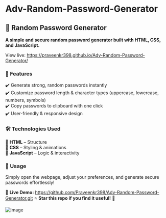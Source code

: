# Adv-Random-Password-Generator

## 🔑 Random Password Generator  
**A simple and secure random password generator built with HTML, CSS, and JavaScript.**  

View live: https://praveenkr398.github.io/Adv-Random-Password-Generator/

### 🚀 Features  
✔️ Generate strong, random passwords instantly  
✔️ Customize password length & character types (uppercase, lowercase, numbers, symbols)  
✔️ Copy passwords to clipboard with one click  
✔️ User-friendly & responsive design  

### 🛠️ Technologies Used  
🔹 **HTML** – Structure  
🔹 **CSS** – Styling & animations  
🔹 **JavaScript** – Logic & interactivity  

### 🎯 Usage  
Simply open the webpage, adjust your preferences, and generate secure passwords effortlessly!  

🔗 **Live Demo:** https://github.com/Praveenkr398/Adv-Random-Password-Generator.git
⭐ **Star this repo if you find it useful!** 🚀

![image](https://github.com/user-attachments/assets/98d01a75-9ac1-4a53-88fe-19356511b40c)

